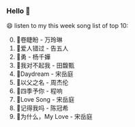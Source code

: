 

### Hello 👋

😄 listen to my this week song list of top 10:

0. 🌈卷睫盼 - 万玲琳
1. 🌈爱人错过 - 告五人
2. 🌈勇 - 杨千嬅
3. 🌈我对不起我 - 田馥甄
4. 🌈Daydream - 宋岳庭
5. 🌈以父之名 - 周杰伦
6. 🌈四季予你 - 程响
7. 🌈Love Song - 宋岳庭
8. 🌈记得我吗 - 陈冠希
9. 🌈为什么，My Love - 宋岳庭

